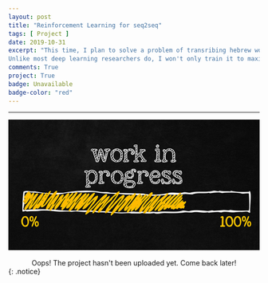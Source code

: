 ```yaml
---
layout: post
title: "Reinforcement Learning for seq2seq"
tags: [ Project ]
date: 2019-10-31
excerpt: "This time, I plan to solve a problem of transribing hebrew words in english, also known as g2p (grapheme2phoneme) word (sequence of letters in source language) -> translation (sequence of letters in target language).
Unlike most deep learning researchers do, I won't only train it to maximize likelihood of correct translation, but also employ reinforcement learning to actually teach it to translate with as few errors as possible."
comments: True
project: True
badge: Unavailable
badge-color: "red"
---
```


---

![png](/assets/img/wip.jpg)
<center> Oops! The project hasn't been uploaded yet. Come back later! </center>
{: .notice}
